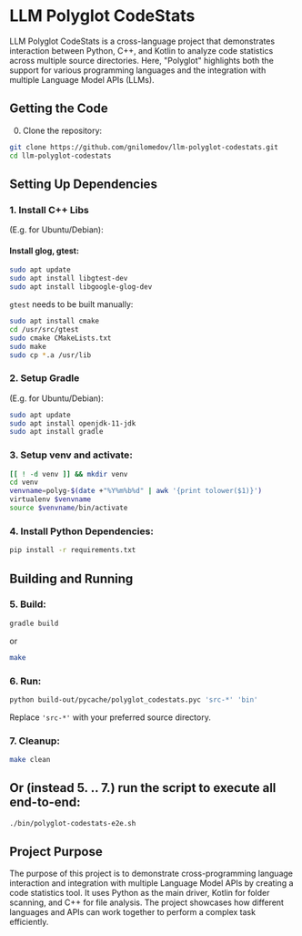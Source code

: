 # LLM Polyglot CodeStats

LLM Polyglot CodeStats is a cross-language project that demonstrates interaction between
Python, C++, and Kotlin to analyze code statistics across multiple source directories.
Here, "Polyglot" highlights both the support for various programming languages and the integration
with multiple Language Model APIs (LLMs).

## Getting the Code

0. Clone the repository:
```bash
git clone https://github.com/gnilomedov/llm-polyglot-codestats.git
cd llm-polyglot-codestats
```

## Setting Up Dependencies

### 1. **Install C++ Libs**
(E.g. for Ubuntu/Debian):

#### Install glog, gtest:
```bash
sudo apt update
sudo apt install libgtest-dev
sudo apt install libgoogle-glog-dev
```

`gtest` needs to be built manually:

```bash
sudo apt install cmake
cd /usr/src/gtest
sudo cmake CMakeLists.txt
sudo make
sudo cp *.a /usr/lib
```

### 2. **Setup Gradle**
(E.g. for Ubuntu/Debian):
```bash
sudo apt update
sudo apt install openjdk-11-jdk
sudo apt install gradle
```

### 3. **Setup venv and activate**:
```bash
[[ ! -d venv ]] && mkdir venv
cd venv
venvname=polyg-$(date +"%Y%m%b%d" | awk '{print tolower($1)}')
virtualenv $venvname
source $venvname/bin/activate
```

### 4. **Install Python Dependencies**:
```bash
pip install -r requirements.txt
```

## Building and Running

### 5. **Build**:
```bash
gradle build
```
or
```bash
make
```

### 6. **Run**:
```bash
python build-out/pycache/polyglot_codestats.pyc 'src-*' 'bin'
```

Replace `'src-*'` with your preferred source directory.

### 7. **Cleanup**:
```bash
make clean
```

## Or (instead 5. .. 7.) run the script to execute all end-to-end:
```bash
./bin/polyglot-codestats-e2e.sh
```

## Project Purpose

The purpose of this project is to demonstrate cross-programming language interaction and integration
with multiple Language Model APIs by creating a code statistics tool. It uses Python as the main
driver, Kotlin for folder scanning, and C++ for file analysis. The project showcases how different
languages and APIs can work together to perform a complex task efficiently.
